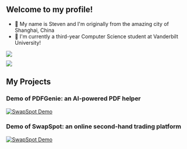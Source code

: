 ## Welcome to my profile!
- 🌃 My name is Steven and I'm originally from the amazing city of Shanghai, China
- 📍 I'm currently a third-year Computer Science student at Vanderbilt University!

<div>
    <a href="https://github.com/stevenysy">
        <img align="top" src="https://github-readme-stats-livid-mu.vercel.app/api?username=stevenysy&show_icons=true&theme=transparent&layout=compact&card_width=400" />
    </a>
</div>

<div>
  <img src="data:image/png;base64,iVBORw0KGgoAAAANSUhEUgAAAAEAAAAKCAQAAADf2/zBAAAADUlEQVR42mNkYGDEjQAAwwALF34EvQAAAABJRU5ErkJggg==">
</div>

<div>
    <a href="https://github.com/stevenysy">
        <img align="top" src="https://github-readme-stats-livid-mu.vercel.app/api/top-langs/?username=stevenysy&layout=compact&hide=vue,php&card_width=400" />
    </a>
</div>

## My Projects

### Demo of PDFGenie: an AI-powered PDF helper

[![SwapSpot Demo](https://img.youtube.com/vi/AdXJ6LpH8b4/0.jpg)](https://youtu.be/AdXJ6LpH8b4)

### Demo of SwapSpot: an online second-hand trading platform

[![SwapSpot Demo](https://img.youtube.com/vi/lHOLYlkFXeU/0.jpg)](https://youtu.be/lHOLYlkFXeU)

<!--
**stevenysy/stevenysy** is a ✨ _special_ ✨ repository because its `README.md` (this file) appears on your GitHub profile.

Here are some ideas to get you started:

- 🔭 I’m currently working on ...
- 🌱 I’m currently learning ...
- 👯 I’m looking to collaborate on ...
- 🤔 I’m looking for help with ...
- 💬 Ask me about ...
- 📫 How to reach me: ...
- 😄 Pronouns: ...
- ⚡ Fun fact: ...
-->
